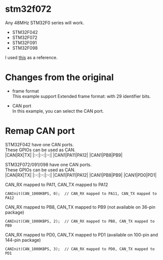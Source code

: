 # stm32f072
Any 48MHz STM32F0 series will work.   
- STM32F042
- STM32F072
- STM32F091
- STM32F098

I used [this](https://github.com/seeers/CAN-Bus-Arduino_Core_STM32) as a reference.

# Changes from the original

- frame format   
This example support Extended frame format: with 29 identifier bits.   

- CAN port   
In this example, you can select the CAN port.   

# Remap CAN port

STM32F042 have one CAN ports.   
These GPIOs can be used as CAN.   
|CAN|RX|TX|
|:-:|:-:|:-:|
|CAN1|PA11|PA12|
|CAN1|PB8|PB9|


STM32F072/091/098 have one CAN ports.   
These GPIOs can be used as CAN.   
|CAN|RX|TX|
|:-:|:-:|:-:|
|CAN1|PA11|PA12|
|CAN1|PB8|PB9|
|CAN1|PD0|PD1|


CAN_RX mapped to PA11, CAN_TX mapped to PA12   
```
CANInit(CAN_1000KBPS, 0);  // CAN_RX mapped to PA11, CAN_TX mapped to PA12
```

CAN_RX mapped to PB8, CAN_TX mapped to PB9 (not available on 36-pin package)   
```
CANInit(CAN_1000KBPS, 2);  // CAN_RX mapped to PB8, CAN_TX mapped to PB9
```

CAN_RX mapped to PD0, CAN_TX mapped to PD1 (available on 100-pin and 144-pin package)   
```
CANInit(CAN_1000KBPS, 3);  // CAN_RX mapped to PD0, CAN_TX mapped to PD1
```
